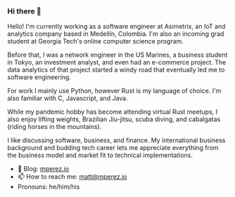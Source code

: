 ### Hi there 👋

Hello! I'm currently working as a software engineer at Asimetrix, an IoT and analytics company based in Medellín, Colombia. I'm also an incoming grad student at Georgia Tech's online computer science program.

Before that, I was a network engineer in the US Marines, a business student in Tokyo, an investment analyst, and even had an e-commerce project. The data analytics of that project started a windy road that eventually led me to software engineering.

For work I mainly use Python, however Rust is my language of choice. I'm also familiar with C, Javascript, and Java.

While my pandemic hobby has become attending virtual Rust meetups, I also enjoy lifting weights, Brazilian Jiu-jitsu, scuba diving, and cabalgatas (riding horses in the mountains).

I like discussing software, business, and finance. My international business background and budding tech career lets me appreciate everything from the business model and market fit to technical implementations.

- 🌱 Blog: [mperez.io](https://mperez.io)
- 📫 How to reach me: matt@mperez.io
-  Pronouns: he/him/his
